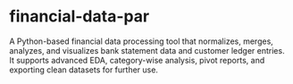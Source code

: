 # financial-data-par
A Python-based financial data processing tool that normalizes, merges, analyzes, and visualizes bank statement data and customer ledger entries. It supports advanced EDA, category-wise analysis, pivot reports, and exporting clean datasets for further use.

